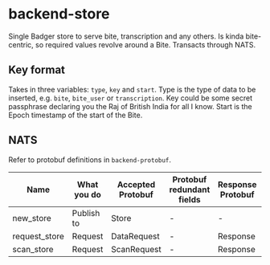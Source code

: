 # backend-store

Single Badger store to serve bite, transcription and any others. Is kinda bite-centric, so required values revolve around a Bite. Transacts through NATS.

## Key format

Takes in three variables: ```type```, ```key``` and ```start```. Type is the type of data to be inserted, e.g. ```bite```, ```bite_user``` or ```transcription```. Key could be some secret passphrase declaring you the Raj of British India for all I know. Start is the Epoch timestamp of the start of the Bite.

## NATS

Refer to protobuf definitions in ```backend-protobuf```.

| Name | What you do | Accepted Protobuf | Protobuf redundant fields | Response Protobuf | Response empty fields |
| ---- | ----------- | ----------------- | ------------------------- | ----------------- | --------------------- |
| new_store | Publish to | Store | - | - | - |
| request_store | Request | DataRequest | - | Response | client |
| scan_store | Request | ScanRequest | - | Response | client |
